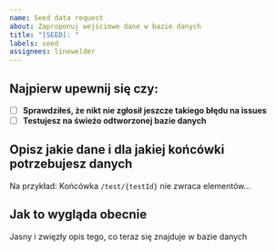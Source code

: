 ```yaml
---
name: Seed data request
about: Zaproponuj wejściowe dane w bazie danych
title: "[SEED]: "
labels: seed
assignees: linewelder
---
```


## Najpierw upewnij się czy:
- [ ] **__Sprawdziłeś, że nikt nie zgłosił jeszcze takiego błędu na issues__**
- [ ] **__Testujesz na świeżo odtworzonej bazie danych__**

## Opisz jakie dane i dla jakiej końcówki potrzebujesz danych
Na przykład: Końcówka `/test/{testId}` nie zwraca elementów...

## Jak to wygląda obecnie
Jasny i zwięzły opis tego, co teraz się znajduje w bazie danych
